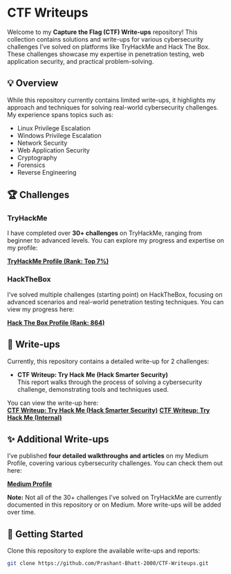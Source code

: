 # CTF Writeups

Welcome to my **Capture the Flag (CTF) Write-ups** repository! This collection contains solutions and write-ups for various cybersecurity challenges I’ve solved on platforms like TryHackMe and Hack The Box. These challenges showcase my expertise in penetration testing, web application security, and practical problem-solving.

## 💡 Overview

While this repository currently contains limited write-ups, it highlights my approach and techniques for solving real-world cybersecurity challenges. My experience spans topics such as:

- Linux Privilege Escalation
- Windows Privilege Escalation
- Network Security
- Web Application Security
- Cryptography
- Forensics
- Reverse Engineering

## 🏆 Challenges

### TryHackMe
I have completed over **30+ challenges** on TryHackMe, ranging from beginner to advanced levels. You can explore my progress and expertise on my profile:

[**TryHackMe Profile (Rank: Top 7%)**](https://tryhackme.com/r/p/Dr.Parad0x)

### HackTheBox
I’ve solved multiple challenges (starting point) on HackTheBox, focusing on advanced scenarios and real-world penetration testing techniques. You can view my progress here:

[**Hack The Box Profile (Rank: 864)**](https://app.hackthebox.com/profile/727807)

## 📄 Write-ups

Currently, this repository contains a detailed write-up for 2 challenges:

- **CTF Writeup: Try Hack Me (Hack Smarter Security)**  
  This report walks through the process of solving a cybersecurity challenge, demonstrating tools and techniques used.

You can view the write-up here:  
[**CTF Writeup: Try Hack Me (Hack Smarter Security)**](https://github.com/Prashant-Bhatt-2000/CTF-Writeups/blob/main/tryhackme/Hack_Smarter_Security.pdf)
[**CTF Writeup: Try Hack Me (Internal)**](https://github.com/Prashant-Bhatt-2000/CTF-Writeups/blob/main/tryhackme/Internal%20(Penetration%20Testing).pdf)

## ✨ Additional Write-ups

I’ve published **four detailed walkthroughs and articles** on my Medium Profile, covering various cybersecurity challenges. You can check them out here:

[**Medium Profile**](https://medium.com/@prashantbhatt.2000)

**Note:** Not all of the 30+ challenges I’ve solved on TryHackMe are currently documented in this repository or on Medium. More write-ups will be added over time.

## 🚀 Getting Started

Clone this repository to explore the available write-ups and reports:

```bash
git clone https://github.com/Prashant-Bhatt-2000/CTF-Writeups.git

